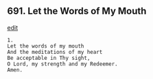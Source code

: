
## 691.  Let the Words of My Mouth
[edit](https://docs.google.com/document/d/1-_dfo5rhD0zlleuE69qK-u0ZltozgAZQ/edit?mode=html)



    1.
    Let the words of my mouth 
    And the meditations of my heart 
    Be acceptable in Thy sight, 
    O Lord, my strength and my Redeemer. 
    Amen.
